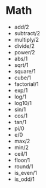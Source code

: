 # Math

- add/2
- subtract/2
- multiply/2
- divide/2
- power/2
- abs/1
- sqrt/1
- square/1
- cube/1
- factorial/1
- exp/1
- log/1
- log10/1
- sin/1
- cos/1
- tan/1
- pi/0
- e/0
- max/2
- min/2
- ceil/1
- floor/1
- round/1
- is_even/1
- is_odd/1